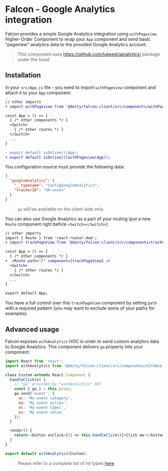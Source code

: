 # Falcon - Google Analytics integration

Falcon provides a simple Google Analytics integration using `withPageview` Higher-Order
Component to wrap your `App` component and send basic "pageview" analytics data
to the provided Google Analytics account.

> This component uses https://github.com/lukeed/ganalytics/ package
> under the hood.

## Installation

In your `src/App.js` file - you need to import `withPageview` component and attach it to your `App` component:

```diff
// other imports
+ import withPageview from '@deity/falcon-client/src/components/withPageview';

const App = () => {
  { /* other components */ }
  <Switch>
    { /* other routes */ }
  </Switch>
  ...
}

- export default isOnline()(App);
+ export default isOnline()(withPageview(App));
```

You configuration source must provide the following data:

```json
{
  "googleAnalytics": {
    "__typename": "ConfigGoogleAnalytics",
    "trackerID": "UA-xxxxx"
  }
}
```

> `ga` will be available on the client-side only.

You can also use Google Analytics as a part of your routing (put a new `Route` component
right before `<Switch></Switch>`):

```diff
// other imports
import { Route } from 'react-router-dom';
+ import trackPageView from '@deity/falcon-client/src/components/trackPageView';

const App = () => {
  { /* other components */ }
+  <Route path="/" component={trackPageView} />
  <Switch>
    { /* other routes */ }
  </Switch>
  ...
}

export default App;
```

You have a full control over this `trackPageView` component by setting `path` with
a required pattern (you may want to exclude some of your paths for examples).

## Advanced usage

Falcon exposes `withAnalytics` HOC in order to send custom analytics data to Google Analytics.
This component delivers `ga` property into your component:

```js
import React from 'react';
import withAnalytics from '@deity/falcon-client/src/components/withAnalytics';

class Custom extends React.Component {
  handleClick(e) {
    // "ga" provided by "withAnalytics" HOC
    const { ga } = this.props;
    ga.send('event', {
      ec: 'My event category',
      ea: 'My event action',
      el: 'My event label',
      ev: 'My event value'
    });
  }

  render() {
    return <button onClick={() => this.handleClick()}>Click me!</button>;
  }
}

export default withAnalytics(Custom);
```

> Please refer to a complete list of hit types [here](https://github.com/lukeed/ganalytics/#gasendtype-params).
